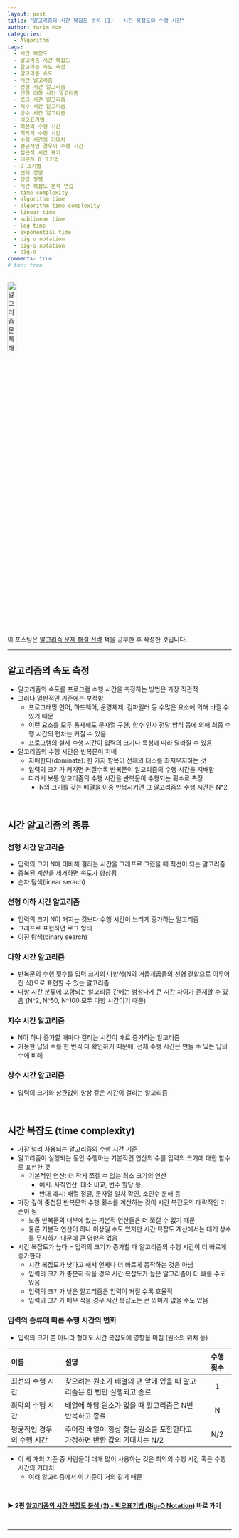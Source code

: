 ```yaml
---
layout: post
title: "알고리즘의 시간 복잡도 분석 (1) - 시간 복잡도와 수행 시간"
author: Yurim Koo
categories:
  - Algorithm
tags:
  - 시간 복잡도
  - 알고리즘 시간 복잡도
  - 알고리즘 속도 측정
  - 알고리즘 속도
  - 시간 알고리즘
  - 선형 시간 알고리즘
  - 선형 이하 시간 알고리즘
  - 로그 시간 알고리즘
  - 지수 시간 알고리즘
  - 상수 시간 알고리즘
  - 빅오표기법
  - 최선의 수행 시간
  - 최악의 수행 시간
  - 수행 시간의 기대치
  - 평균적인 경우의 수행 시간 
  - 점근적 시간 표기
  - 대문자 O 표기법
  - O 표기법
  - 선택 정렬
  - 삽입 정렬
  - 시간 복잡도 분석 연습
  - time complexity
  - algorithm time
  - algorithm time complexity
  - linear time 
  - sublinear time
  - log time 
  - exponential time
  - big o notation
  - big-o notation
  - big-o
comments: true
# toc: true
---
```


<img src="https://image.aladin.co.kr/product/2108/91/cover500/8966260543_1.jpg" width="20%" height="20%" title="알고리즘 문제 해결 전략" style="display: inline;">

이 포스팅은 [알고리즘 문제 해결 전략](https://book.algospot.com/index.html) 책을 공부한 후 작성한 것입니다.

-----

## 알고리즘의 속도 측정

- 알고리즘의 속도를 프로그램 수행 시간을 측정하는 방법은 가장 직관적
- 그러나 일반적인 기준에는 부적합
    - 프로그래밍 언어, 하드웨어, 운영체제, 컴파일러 등 수많은 요소에 의해 바뀔 수 있기 때문 
    - 이런 요소를 모두 통제해도 문자열 구현, 함수 인자 전달 방식 등에 의해 최종 수행 시간의 편차는 커질 수 있음
    - 프로그램의 실제 수행 시간이 입력의 크기나 특성에 따라 달라질 수 있음
- 알고리즘의 수행 시간은 반복문이 지배
    - 지배한다(dominate): 한 가지 항목이 전체의 대소를 좌지우지하는 것
    - 입력의 크기가 커지면 커질수록 반복문이 알고리즘의 수행 시간을 지배함 
    - 따라서 보통 알고리즘의 수행 시간을 반복문이 수행되는 횟수로 측정
        - N의 크기를 갖는 배열을 이중 반복시키면 그 알고리즘의 수행 시간은 N^2

<br>

## 시간 알고리즘의 종류

### 선형 시간 알고리즘

- 입력의 크기 N에 대비해 걸리는 시간을 그래프로 그렸을 때 직선이 되는 알고리즘
- 중복된 계산을 제거하면 속도가 향상됨
- 순차 탐색(linear serach)

### 선형 이하 시간 알고리즘

- 입력의 크기 N이 커지는 것보다 수행 시간이 느리게 증가하는 알고리즘 
- 그래프로 표현하면 로그 형태
- 이진 탐색(binary search)

### 다항 시간 알고리즘

- 반복문의 수행 횟수를 입력 크기의 다항식(N의 거듭제곱들의 선형 결합으로 이루어진 식)으로 표현할 수 있는 알고리즘 
- 다항 시간 분류에 포함되는 알고리즘 간에는 엄청나게 큰 시간 차이가 존재할 수 있음 (N^2, N^50, N^100 모두 다항 시간이기 때문)

### 지수 시간 알고리즘 

- N이 하나 증가할 때마다 걸리는 시간이 배로 증가하는 알고리즘 
- 가능한 답의 수를 한 번씩 다 확인하기 때문에, 전체 수행 시간은 만들 수 있는 답의 수에 비례

### 상수 시간 알고리즘

- 입력의 크기와 상관없이 항상 같은 시간이 걸리는 알고리즘

<br>

## 시간 복잡도 (time complexity)

- 가장 널리 사용되는 알고리즘의 수행 시간 기준
- 알고리즘이 실행되는 동안 수행하는 기본적인 연산의 수를 입력의 크기에 대한 함수로 표현한 것
    - 기본적인 연산: 더 작게 쪼갤 수 없는 최소 크기의 연산
        - 예시: 사칙연산, 대소 비교, 변수 할당 등 
        - 반대 예시: 배열 정렬, 문자열 일치 확인, 소인수 분해 등
- 가장 깊이 중첩된 반복문의 수행 횟수를 계산하는 것이 시간 복잡도의 대략적인 기준이 됨
    - 보통 반복문의 내부에 있는 기본적 연산들은 더 쪼갤 수 없기 때문
    - 물론 기본적 연산이 하나 이상일 수도 있지만 시간 복잡도 계산에서는 대개 상수를 무시하기 때문에 큰 영향은 없음
- 시간 복잡도가 높다 = 입력의 크기가 증가할 때 알고리즘의 수행 시간이 더 빠르게 증가한다
    - 시간 복잡도가 낮다고 해서 언제나 더 빠르게 동작하는 것은 아님
    - 입력의 크기가 충분히 작을 경우 시간 복잡도가 높은 알고리즘이 더 빠를 수도 있음 
    - 입력의 크기가 낮은 알고리즘은 입력이 커질 수록 효율적
    - 입력의 크기가 매우 작을 경우 시간 복잡도는 큰 의미가 없을 수도 있음

### 입력의 종류에 따른 수행 시간의 변화

- 입력의 크기 뿐 아니라 형태도 시간 복잡도에 영향을 미침 (원소의 위치 등)

|이름|설명|수행 횟수|
|:--|:--|:--:|
|최선의 수행 시간|찾으려는 원소가 배열의 맨 앞에 있을 때 알고리즘은 한 번만 실행되고 종료|1|
|최악의 수행 시간|배열에 해당 원소가 없을 때 알고리즘은 N번 반복하고 종료|N|  
|평균적인 경우의 수행 시간|주어진 배열이 항상 찾는 원소를 포함한다고 가정하면 반환 값의 기대치는 N/2|N/2|

- 이 세 개의 기준 중 사람들이 대개 많이 사용하는 것은 최악의 수행 시간 혹은 수행 시간의 기대치
    - 여러 알고리즘에서 이 기준이 거의 같기 때문

<br>

**▶ 2편 [알고리즘의 시간 복잡도 분석 (2) - 빅오표기법 (Big-O Notation)](https://yurimkoo.github.io/algorithm/2020/05/09/time-complexity-2.html) 바로 가기**

<br>

-----
